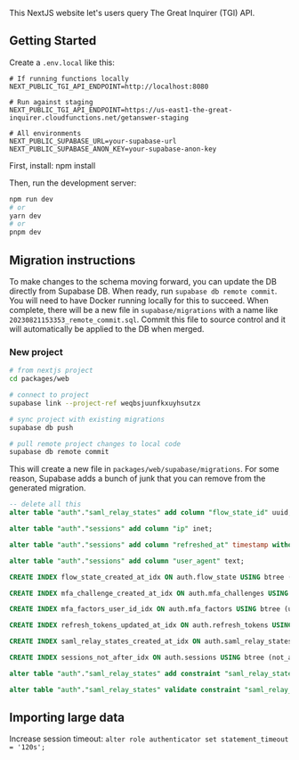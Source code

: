 This NextJS website let's users query The Great Inquirer (TGI) API.

## Getting Started

Create a `.env.local` like this:

```
# If running functions locally
NEXT_PUBLIC_TGI_API_ENDPOINT=http://localhost:8080

# Run against staging
NEXT_PUBLIC_TGI_API_ENDPOINT=https://us-east1-the-great-inquirer.cloudfunctions.net/getanswer-staging

# All environments
NEXT_PUBLIC_SUPABASE_URL=your-supabase-url
NEXT_PUBLIC_SUPABASE_ANON_KEY=your-supabase-anon-key
```
First, install:
npm install 


Then, run the development server:

```bash
npm run dev
# or
yarn dev
# or
pnpm dev
```

## Migration instructions

To make changes to the schema moving forward, you can update the DB directly from Supabase DB. When ready, run `supabase db remote commit`. You will need to have Docker running locally for this to succeed. When complete, there will be a new file in `supabase/migrations` with a name like `20230821153353_remote_commit.sql`. Commit this file to source control and it will automatically be applied to the DB when merged.

### New project

```bash
# from nextjs project
cd packages/web

# connect to project
supabase link --project-ref weqbsjuunfkxuyhsutzx

# sync project with existing migrations
supabase db push

# pull remote project changes to local code
supabase db remote commit
```

This will create a new file in `packages/web/supabase/migrations`. For some reason, Supabase adds a bunch of junk that you can remove from the generated migration.

```sql
-- delete all this
alter table "auth"."saml_relay_states" add column "flow_state_id" uuid;

alter table "auth"."sessions" add column "ip" inet;

alter table "auth"."sessions" add column "refreshed_at" timestamp without time zone;

alter table "auth"."sessions" add column "user_agent" text;

CREATE INDEX flow_state_created_at_idx ON auth.flow_state USING btree (created_at DESC);

CREATE INDEX mfa_challenge_created_at_idx ON auth.mfa_challenges USING btree (created_at DESC);

CREATE INDEX mfa_factors_user_id_idx ON auth.mfa_factors USING btree (user_id);

CREATE INDEX refresh_tokens_updated_at_idx ON auth.refresh_tokens USING btree (updated_at DESC);

CREATE INDEX saml_relay_states_created_at_idx ON auth.saml_relay_states USING btree (created_at DESC);

CREATE INDEX sessions_not_after_idx ON auth.sessions USING btree (not_after DESC);

alter table "auth"."saml_relay_states" add constraint "saml_relay_states_flow_state_id_fkey" FOREIGN KEY (flow_state_id) REFERENCES auth.flow_state(id) ON DELETE CASCADE not valid;

alter table "auth"."saml_relay_states" validate constraint "saml_relay_states_flow_state_id_fkey";
```

## Importing large data

Increase session timeout: `alter role authenticator set statement_timeout = '120s';`
